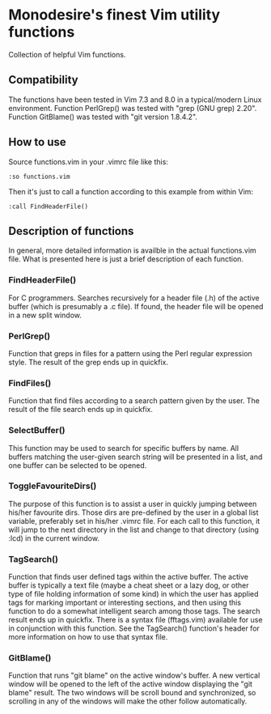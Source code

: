 # Monodesire's finest Vim utility functions

Collection of helpful Vim functions.

## Compatibility

The functions have been tested in Vim 7.3 and 8.0 in a typical/modern Linux environment. Function PerlGrep() was tested with "grep (GNU grep) 2.20". Function GitBlame() was tested with "git version 1.8.4.2".

## How to use

Source functions.vim in your .vimrc file like this:

`:so functions.vim`

Then it's just to call a function according to this example from within Vim:

`:call FindHeaderFile()`

## Description of functions

In general, more detailed information is availble in the actual functions.vim file. What is presented here is just a brief description of each function.

### FindHeaderFile()
For C programmers. Searches recursively for a header file (.h) of the active buffer (which is presumably a .c file). If found, the header file will be opened in a new split window.

### PerlGrep()
Function that greps in files for a pattern using the Perl regular expression style. The result of the grep ends up in quickfix.

### FindFiles()
Function that find files according to a search pattern given by the user. The result of the file search ends up in quickfix.

### SelectBuffer()
This function may be used to search for specific buffers by name. All buffers matching the user-given search string will be presented in a list, and one buffer can be selected to be opened.

### ToggleFavouriteDirs()
The purpose of this function is to assist a user in quickly jumping between his/her favourite dirs. Those dirs are pre-defined by the user in a global list variable, preferably set in his/her .vimrc file. For each call to this function, it will jump to the next directory in the list and change to that directory (using :lcd) in the current window.

### TagSearch()
Function that finds user defined tags within the active buffer. The active buffer is typically a text file (maybe a cheat sheet or a lazy dog, or other type of file holding information of some kind) in which the user has applied tags for marking important or interesting sections, and then using this function to do a somewhat intelligent search among those tags. The search result ends up in quickfix. There is a syntax file (fftags.vim) available for use in conjunction with this function. See the TagSearch() function's header for more information on how to use that syntax file.

### GitBlame()
Function that runs "git blame" on the active window's buffer. A new vertical window will be opened to the left of the active window displaying the "git blame" result. The two windows will be scroll bound and synchronized, so scrolling in any of the windows will make the other follow automatically.
